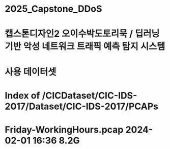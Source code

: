 # 2025_Capstone_DDoS
# 캡스톤디자인2 오이수박도토리묵 / 딥러닝 기반 악성 네트워크 트래픽 예측 탐지 시스템

# 사용 데이터셋 
# Index of /CICDataset/CIC-IDS-2017/Dataset/CIC-IDS-2017/PCAPs
# Friday-WorkingHours.pcap	2024-02-01 16:36	8.2G	 
